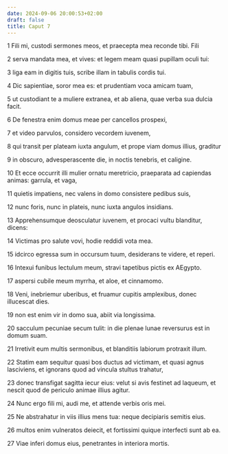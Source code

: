 ```yaml
---
date: 2024-09-06 20:00:53+02:00
draft: false
title: Caput 7
---
```





1 Fili mi, custodi sermones meos, et praecepta mea reconde tibi. Fili

2 serva mandata mea, et vives: et legem meam quasi pupillam oculi tui:

3 liga eam in digitis tuis, scribe illam in tabulis cordis tui.

4 Dic sapientiae, soror mea es: et prudentiam voca amicam tuam,

5 ut custodiant te a muliere extranea, et ab aliena, quae verba sua dulcia facit.

6 De fenestra enim domus meae per cancellos prospexi,

7 et video parvulos, considero vecordem iuvenem,

8 qui transit per plateam iuxta angulum, et prope viam domus illius, graditur

9 in obscuro, advesperascente die, in noctis tenebris, et caligine.

10 Et ecce occurrit illi mulier ornatu meretricio, praeparata ad capiendas animas: garrula, et vaga,

11 quietis impatiens, nec valens in domo consistere pedibus suis,

12 nunc foris, nunc in plateis, nunc iuxta angulos insidians.

13 Apprehensumque deosculatur iuvenem, et procaci vultu blanditur, dicens:

14 Victimas pro salute vovi, hodie reddidi vota mea.

15 idcirco egressa sum in occursum tuum, desiderans te videre, et reperi.

16 Intexui funibus lectulum meum, stravi tapetibus pictis ex AEgypto.

17 aspersi cubile meum myrrha, et aloe, et cinnamomo.

18 Veni, inebriemur uberibus, et fruamur cupitis amplexibus, donec illucescat dies.

19 non est enim vir in domo sua, abiit via longissima.

20 sacculum pecuniae secum tulit: in die plenae lunae reversurus est in domum suam.

21 Irretivit eum multis sermonibus, et blanditiis labiorum protraxit illum.

22 Statim eam sequitur quasi bos ductus ad victimam, et quasi agnus lasciviens, et ignorans quod ad vincula stultus trahatur,

23 donec transfigat sagitta iecur eius: velut si avis festinet ad laqueum, et nescit quod de periculo animae illius agitur.

24 Nunc ergo fili mi, audi me, et attende verbis oris mei.

25 Ne abstrahatur in viis illius mens tua: neque decipiaris semitis eius.

26 multos enim vulneratos deiecit, et fortissimi quique interfecti sunt ab ea.

27 Viae inferi domus eius, penetrantes in interiora mortis.

